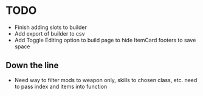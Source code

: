 # TODO

- Finish adding slots to builder
- Add export of builder to csv
- Add Toggle Editing option to build page to hide ItemCard footers to save space

## Down the line

- Need way to filter mods to weapon only, skills to chosen class, etc. need to pass index and items into function
